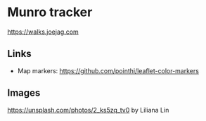 # Munro tracker

https://walks.joejag.com

## Links

- Map markers: https://github.com/pointhi/leaflet-color-markers

## Images

https://unsplash.com/photos/2_ks5zq_tv0 by Liliana Lin
